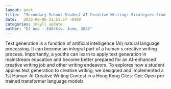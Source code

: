 ```yaml
---
layout: post
title:  "Secondary School Student-AI Creative Writing: Strategies from Text Generator Interactions"
date:   2022-06-06 21:51:57 -0400
categories: jekyll update
author: "DJ Woo - EdArXiv. June, 2022"
---
```

Text generation is a function of artificial intelligence (AI) natural language processing. It can become an integral part of a human s creative writing process. Importantly, a youths can learn to apply text generation in mainstream education and become better prepared for an AI-enhanced creative writing job and other writing endeavors. To explores how a student applies text generation to creative writing, we designed and implemented a 1st Human-AI Creative Writing Contest in a Hong Kong 
Cites: Opt: Open pre-trained transformer language models